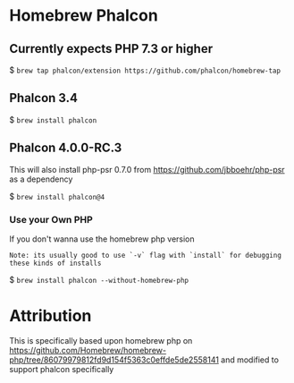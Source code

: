 # Homebrew Phalcon

## Currently expects PHP 7.3 or higher

$ `brew tap phalcon/extension https://github.com/phalcon/homebrew-tap`

## Phalcon 3.4

$ `brew install phalcon`

## Phalcon 4.0.0-RC.3

This will also install php-psr 0.7.0 from https://github.com/jbboehr/php-psr as a dependency

$ `brew install phalcon@4`

### Use your Own PHP

If you don't wanna use the homebrew php version

    Note: its usually good to use `-v` flag with `install` for debugging these kinds of installs 

$ `brew install phalcon --without-homebrew-php`

# Attribution

This is specifically based upon homebrew php on https://github.com/Homebrew/homebrew-php/tree/86079979812fd9d154f5363c0effde5de2558141 and modified to support phalcon specifically
